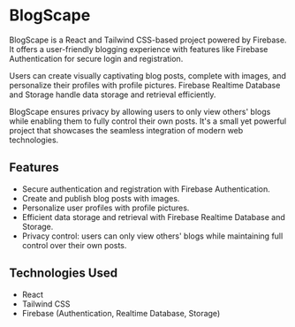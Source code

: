 # BlogScape

BlogScape is a React and Tailwind CSS-based project powered by Firebase. It offers a user-friendly blogging experience with features like Firebase Authentication for secure login and registration.

Users can create visually captivating blog posts, complete with images, and personalize their profiles with profile pictures. Firebase Realtime Database and Storage handle data storage and retrieval efficiently.

BlogScape ensures privacy by allowing users to only view others' blogs while enabling them to fully control their own posts. It's a small yet powerful project that showcases the seamless integration of modern web technologies.

## Features

- Secure authentication and registration with Firebase Authentication.
- Create and publish blog posts with images.
- Personalize user profiles with profile pictures.
- Efficient data storage and retrieval with Firebase Realtime Database and Storage.
- Privacy control: users can only view others' blogs while maintaining full control over their own posts.

## Technologies Used

- React
- Tailwind CSS
- Firebase (Authentication, Realtime Database, Storage)
